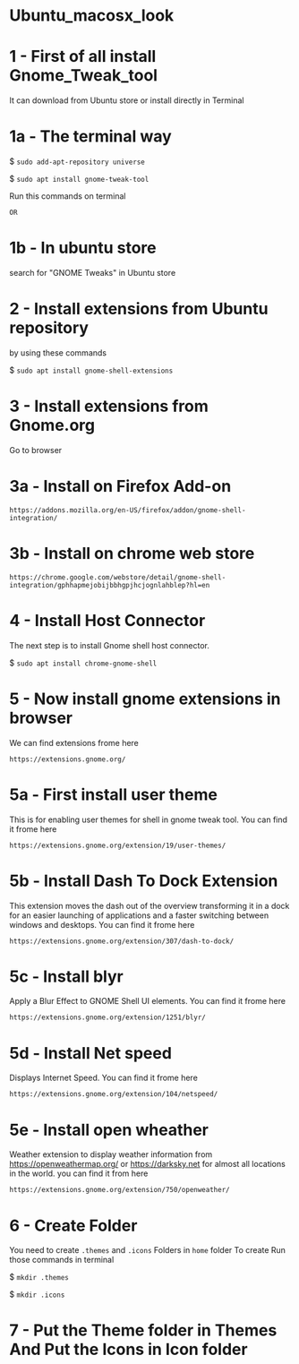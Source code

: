 # Ubuntu_macosx_look


# 1 - First of all install Gnome_Tweak_tool
It can download from Ubuntu store or install directly in Terminal

#  1a - The terminal way

$ `sudo add-apt-repository universe`

$ `sudo apt install gnome-tweak-tool`


Run this commands on terminal

	OR

# 1b - In ubuntu store


search for "GNOME Tweaks" in Ubuntu store

# 2 - Install extensions from Ubuntu repository

by using these commands

$ `sudo apt install gnome-shell-extensions`

# 3 - Install extensions from Gnome.org

Go to browser

# 3a - Install on Firefox Add-on

`https://addons.mozilla.org/en-US/firefox/addon/gnome-shell-integration/`

# 3b - Install on chrome web store

`https://chrome.google.com/webstore/detail/gnome-shell-integration/gphhapmejobijbbhgpjhcjognlahblep?hl=en`

# 4 - Install Host Connector

The next step is to install Gnome shell host connector.

$ `sudo apt install chrome-gnome-shell`

# 5 - Now install gnome extensions in browser

We can find extensions frome here

`https://extensions.gnome.org/`

# 5a - First install user theme

This is for enabling user themes for shell in gnome tweak tool.
You can find it frome here

`https://extensions.gnome.org/extension/19/user-themes/`

# 5b - Install Dash To Dock Extension

This extension moves the dash out of the overview transforming it in a dock for an easier launching of applications and a faster switching between windows and desktops.
You can find it frome here

`https://extensions.gnome.org/extension/307/dash-to-dock/`

# 5c - Install blyr

Apply a Blur Effect to GNOME Shell UI elements.
You can find it frome here

`https://extensions.gnome.org/extension/1251/blyr/`

# 5d - Install Net speed 

Displays Internet Speed.
You can find it frome here

`https://extensions.gnome.org/extension/104/netspeed/`

# 5e - Install open wheather

Weather extension to display weather information from https://openweathermap.org/ or https://darksky.net for almost all locations in the world.
you can find it from here

`https://extensions.gnome.org/extension/750/openweather/`

# 6 - Create Folder

You need to create `.themes` and `.icons` Folders in `home` folder
To create Run those commands in terminal

$ `mkdir .themes`

$ `mkdir .icons`

# 7 - Put the Theme folder in Themes And Put the Icons in Icon folder

